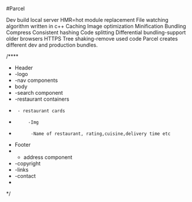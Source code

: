 #Parcel

Dev build
local server
HMR=hot module replacement
File watching algorithm written in c++
Caching
Image optimization
Minification
Bundling
Compress
Consistent hashing
Code splitting
Differential bundling-support older browsers
HTTPS
Tree shaking-remove used code
Parcel creates different dev and production bundles.



/****
 * Header
 *  -logo
 *  -nav components
 * body
 *  -search component
 *  -restaurant containers
 *      - restaurant cards
 *          -Img
 *           -Name of restaurant, rating,cuisine,delivery time etc
 * Footer
 * - address component
 * -copyright
 * -links
 * -contact
 * 
 */